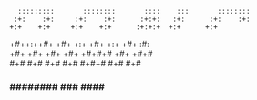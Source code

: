       :::::::::       ::::::::       ::::    :::       :::::::: 
     :+:    :+:     :+:    :+:      :+:+:   :+:      :+:    :+: 
    +:+    +:+     +:+    +:+      :+:+:+  +:+      +:+         
   +#++:++#+      +#+    +:+      +#+ +:+ +#+      :#:          
  +#+            +#+    +#+      +#+  +#+#+#      +#+   +#+#    
 #+#            #+#    #+#      #+#   #+#+#      #+#    #+#     
###             ########       ###    ####       ########       

